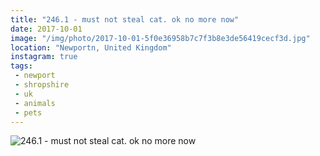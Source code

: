 ```yaml
---
title: "246.1 - must not steal cat. ok no more now"
date: 2017-10-01
image: "/img/photo/2017-10-01-5f0e36958b7c7f3b8e3de56419cecf3d.jpg"
location: "Newportn, United Kingdom"
instagram: true
tags:
 - newport
 - shropshire
 - uk
 - animals
 - pets
---
```


![246.1 - must not steal cat. ok no more now](/img/photo/2017-10-01-5f0e36958b7c7f3b8e3de56419cecf3d.jpg)
